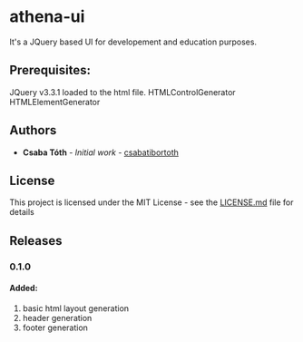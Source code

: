 # athena-ui

It's a JQuery based UI for developement and education purposes.

## Prerequisites:
JQuery v3.3.1 loaded to the html file.
HTMLControlGenerator
HTMLElementGenerator

## Authors

* **Csaba Tóth** - *Initial work* - [csabatibortoth](https://github.com/csabatibortoth)

## License

This project is licensed under the MIT License - see the [LICENSE.md](LICENSE.md) file for details

## Releases
 ### 0.1.0
 #### Added:
  1. basic html layout generation
  2. header generation
  3. footer generation
 
